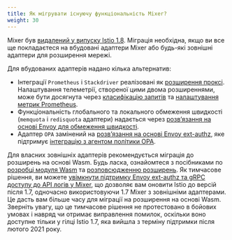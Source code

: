 ```yaml
---
title: Як мігрувати існуючу функціональність Mixer?
weight: 30
---
```


Mixer був [видалений у випуску Istio 1.8](/news/releases/1.8.x/announcing-1.8/#deprecations). Міграція необхідна, якщо ви все ще покладаєтеся на вбудовані адаптери Mixer або будь-які зовнішні адаптери для розширення мережі.

Для вбудованих адаптерів надано кілька альтернатив:

* Інтеграції `Prometheus` і `Stackdriver` реалізовані як [розширення проксі](/docs/reference/config/proxy_extensions/). Налаштування телеметрії, створеної цими двома розширеннями, може бути досягнута через [класифікацію запитів](/docs/tasks/observability/metrics/classify-metrics/) та [налаштування метрик Prometheus](/docs/tasks/observability/metrics/customize-metrics/).
* Функціональність глобального та локального обмеження швидкості (`memquota` і `redisquota` адаптери) надається через [розвʼязання на основі Envoy для обмеження швидкості](/docs/tasks/policy-enforcement/rate-limit/).
* Адаптер `OPA` замінений на [розвʼязання на основі Envoy ext-authz](/docs/tasks/security/authorization/authz-custom/), яке підтримує [інтеграцію з агентом політики OPA](https://www.openpolicyagent.org/docs/latest/envoy-introduction/).

Для власних зовнішніх адаптерів рекомендується міграція до розширень на основі Wasm. Будь ласка, ознайомтеся з посібниками по [розробці модуля Wasm](https://github.com/istio-ecosystem/wasm-extensions/blob/master/doc/write-a-wasm-extension-with-cpp.md) та [розповсюдженню розширень](/docs/tasks/extensibility/wasm-module-distribution/). Як тимчасове рішення, ви можете [увімкнути підтримку Envoy ext-authz та gRPC доступу до API логів у Mixer](https://github.com/istio/istio/wiki/Enabling-Envoy-Authorization-Service-and-gRPC-Access-Log-Service-With-Mixer), що дозволяє вам оновити Istio до версій після 1.7, одночасно використовуючи 1.7 Mixer з зовнішніми адаптерами. Це дасть вам більше часу для міграції на розширення на основі Wasm. Зверніть увагу, що це тимчасове рішення не протестовано в бойових умовах і навряд чи отримає виправлення помилок, оскільки воно доступне тільки у гілці Istio 1.7, яка вийшла з терміну підтримки після лютого 2021 року.
